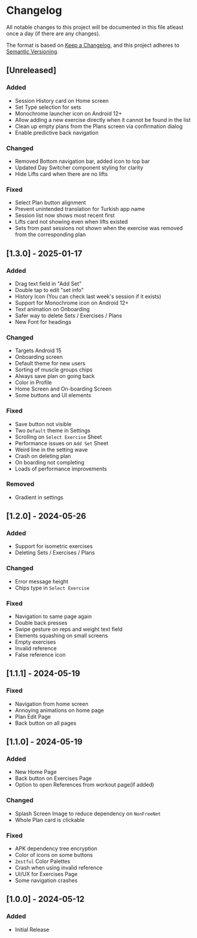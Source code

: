 # Changelog

All notable changes to this project will be documented in this file atleast once a day (if there are any changes).

The format is based on [Keep a Changelog](https://keepachangelog.com/en/1.1.0/),
and this project adheres to [Semantic Versioning](https://semver.org/spec/v2.0.0.html).

## [Unreleased]

### Added
- Session History card on Home screen
- Set Type selection for sets
- Monochrome launcher icon on Android 12+
- Allow adding a new exercise directly when it cannot be found in the list
- Clean up empty plans from the Plans screen via confirmation dialog
- Enable predictive back navigation

### Changed
- Removed Bottom navigation bar, added icon to top bar
- Updated Day Switcher component styling for clarity
- Hide Lifts card when there are no lifts

### Fixed
- Select Plan button alignment
- Prevent unintended translation for Turkish app name
- Session list now shows most recent first
- Lifts card not showing even when lifts existed
- Sets from past sessions not shown when the exercise was removed from the corresponding plan

## [1.3.0] - 2025-01-17

### Added
- Drag text field in "Add Set"
- Double tap to edit "set info"
- History Icon (You can check last week's session if it exists)
- Support for Monochrome icon on Android 12+
- Text animation on Onboarding
- Safer way to delete Sets / Exercises / Plans
- New Font for headings

### Changed
- Targets Android 15
- Onboarding screen
- Default theme for new users
- Sorting of muscle groups chips
- Always save plan on going back
- Color in Profile
- Home Screen and On-boarding Screen
- Some buttons and UI elements

### Fixed
- Save button not visible
- Two `Default` theme in Settings
- Scrolling on `Select Exercise` Sheet
- Performance issues on `Add Set` Sheet
- Weird line in the setting wave
- Crash on deleting plan
- On boarding not completing
- Loads of performance improvements

### Removed
- Gradient in settings

## [1.2.0] - 2024-05-26

### Added
- Support for isometric exercises
- Deleting Sets / Exercises / Plans

### Changed
- Error message height
- Chips type in `Select Exercise`

### Fixed
- Navigation to same page again
- Double back presses
- Swipe gesture on reps and weight text field
- Elements squashing on small screens
- Empty exercises
- Invalid reference
- False reference icon

## [1.1.1] - 2024-05-19

### Fixed
- Navigation from home screen
- Annoying animations on home page
- Plan Edit Page
- Back button on all pages

## [1.1.0] - 2024-05-19

### Added
- New Home Page
- Back button on Exercises Page
- Option to open References from workout page(if added)

### Changed
- Splash Screen Image to reduce dependency on `NonFreeNet`
- Whole Plan card is clickable

### Fixed
- APK dependency tree encryption
- Color of icons on some buttons
- `Zestful` Color Palettes
- Crash when using invalid reference
- UI/UX for Exercises Page
- Some navigation crashes

## [1.0.0] - 2024-05-12

### Added
- Initial Release
